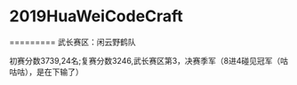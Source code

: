 # 2019HuaWeiCodeCraft
=========
武长赛区：闲云野鹤队

初赛分数3739,24名;复赛分数3246,武长赛区第3，决赛季军（8进4碰见冠军（咕咕咕），是在下输了）





